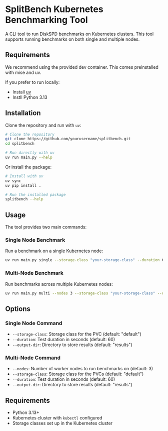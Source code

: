 # SplitBench Kubernetes Benchmarking Tool

A CLI tool to run DiskSPD benchmarks on Kubernetes clusters. This tool supports running benchmarks on both single and multiple nodes.

## Requirements

We recommend using the provided dev container. This comes preinstalled with mise and uv.

If you prefer to run locally:

- Install [uv](https://docs.astral.sh/uv/getting-started/installation/)
- Instll Python 3.13

## Installation

Clone the repository and run with `uv`:

```bash
# Clone the repository
git clone https://github.com/yourusername/splitbench.git
cd splitbench

# Run directly with uv
uv run main.py --help
```

Or install the package:

```bash
# Install with uv
uv sync
uv pip install .

# Run the installed package
splitbench --help
```

## Usage

The tool provides two main commands:

### Single Node Benchmark

Run a benchmark on a single Kubernetes node:

```bash
uv run main.py single --storage-class "your-storage-class" --duration 60
```

### Multi-Node Benchmark

Run benchmarks across multiple Kubernetes nodes:

```bash
uv run main.py multi --nodes 3 --storage-class "your-storage-class" --duration 60
```

## Options

### Single Node Command

- `--storage-class`: Storage class for the PVC (default: "default")
- `--duration`: Test duration in seconds (default: 60)
- `--output-dir`: Directory to store results (default: "results")

### Multi-Node Command

- `--nodes`: Number of worker nodes to run benchmarks on (default: 3)
- `--storage-class`: Storage class for the PVCs (default: "default")
- `--duration`: Test duration in seconds (default: 60)
- `--output-dir`: Directory to store results (default: "results")

## Requirements

- Python 3.13+
- Kubernetes cluster with `kubectl` configured
- Storage classes set up in the Kubernetes cluster
